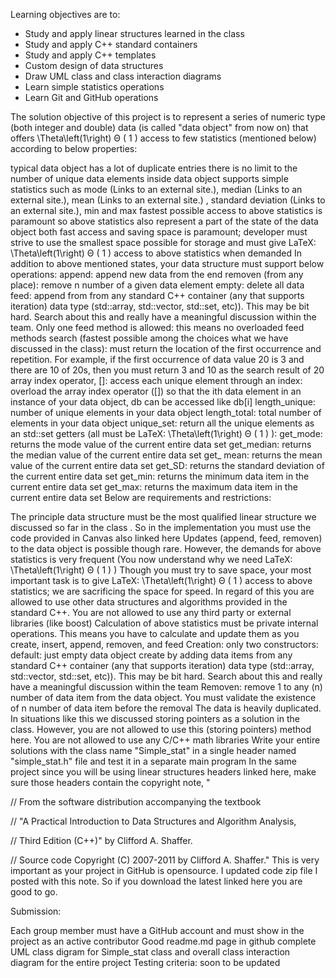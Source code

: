 Learning objectives are to:
- Study and apply linear structures learned in the class
- Study and apply C++ standard containers
- Study and apply C++ templates
- Custom design of data structures
- Draw   UML class and class interaction diagrams
- Learn simple statistics operations 
- Learn Git and GitHub operations

The solution objective of this project is to represent a series of numeric type (both integer and double) data (is called "data object" from now on) that offers \Theta\left(1\right)
Θ
(
1
)
 access to few statistics (mentioned below)  according to below properties:

typical data object has a lot of duplicate entries 
there is no limit to the number of unique data elements inside
data object supports simple statistics such as mode (Links to an external site.), median (Links to an external site.), mean (Links to an external site.) ,  standard deviation (Links to an external site.), min and max
fastest possible access to above statistics is paramount
so above statistics also represent a part of the state of the data object
both fast access and saving space is paramount; developer must strive to use the smallest space possible for storage and must give LaTeX: \Theta\left(1\right)
Θ
(
1
)
 access to above statistics when demanded
In addition to above mentioned states, your data structure must support below operations:
append: append new data from the end
removen (from any place): remove n number of a given data element
empty: delete all data
feed: append from from any standard C++ container (any that supports iteration) data type (std::array, std::vector, std::set, etc)). This may be bit hard. Search about this and really have a meaningful discussion within the team.  Only one feed method is allowed: this means no overloaded feed methods
search (fastest possible among the choices what we have  discussed in the class): must return the location of the first occurrence and repetition. For example, if the first occurrence of data value 20 is 3  and there are 10 of 20s, then you must return 3 and 10 as the search result of 20
array index operator, []: access each unique element through an index: overload the array index operator ([]) so that the ith data element in an instance of your data object, db can be accessed like db[i]
length_unique: number of unique elements in your data object
length_total: total number of elements in your data object
unique_set: return all the unique elements as an std::set
getters (all must be LaTeX: \Theta\left(1\right)
Θ
(
1
)
):
get_mode: returns the mode value of the current entire data set
get_median: returns the median value of the current entire data set
get_ mean: returns the mean value of the current entire data set
get_SD: returns the standard deviation  of the current entire data set
get_min: returns the minimum data item in the current entire data set
get_max: returns the maximum data item in the current entire data set 
Below are requirements and restrictions:

The principle data structure must be the most qualified linear structure we discussed so far in the class . So in the implementation you must use the code provided in Canvas also linked here
Updates (append, feed, removen) to the data object is possible though rare. However, the demands for above statistics is very frequent (You now understand why we need LaTeX: \Theta\left(1\right)
Θ
(
1
)
)
Though you must try to save space, your most important task is to give LaTeX: \Theta\left(1\right)
Θ
(
1
)
access to above statistics; we are sacrificing the space for speed. In regard of this you are allowed to use other data structures and algorithms provided in the standard C++. You are not allowed to use any third party or external libraries (like boost)
Calculation of above statistics must be private internal operations. This means you have to calculate and update them as you create, insert, append, removen, and feed
Creation: only two constructors:
default: just empty data object
create by adding data items from any standard C++ container (any that supports iteration) data type (std::array, std::vector, std::set, etc)). This may be bit hard. Search about this and really have a meaningful discussion within the team
Removen: remove 1 to any (n) number of data item from the data object. You must validate the existence of n number of data item before the removal 
The data is heavily duplicated. In situations like this we discussed storing pointers as a solution in the class. However, you are not allowed to use this (storing pointers) method here.
You are not allowed to use any C/C++ math libraries
Write your entire solutions with the class name "Simple_stat" in a single header named "simple_stat.h" file and test it in a separate main program
In the same project since you will be using linear structures headers linked here, make sure those headers contain the copyright note, "

// From the software distribution accompanying the textbook

// "A Practical Introduction to Data Structures and Algorithm Analysis,

// Third Edition (C++)" by Clifford A. Shaffer.

// Source code Copyright (C) 2007-2011 by Clifford A. Shaffer."
This is very important as your project in GitHub is opensource. 
I updated code zip file I posted with this note. So if you download 
the latest linked here you are good to go.

Submission:

Each group member must have a GitHub account and must show in the project as an active contributor
Good readme.md page in github 
complete UML class digram for Simple_stat class and overall class interaction diagram for the entire project
Testing criteria: soon to be updated
